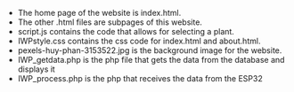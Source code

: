- The home page of the website is index.html. 
- The other .html files are subpages of this website. 
- script.js contains the code that allows for selecting a plant. 
- IWPstyle.css contains the css code for index.html and about.html. 
- pexels-huy-phan-3153522.jpg is the background image for the website. 
- IWP_getdata.php is the php file that gets the data from the database and displays it
- IWP_process.php is the php that receives the data from the ESP32
